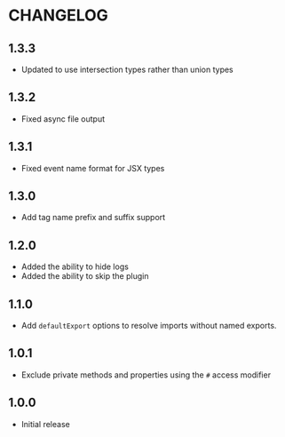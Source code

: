 # CHANGELOG

## 1.3.3

- Updated to use intersection types rather than union types

## 1.3.2

- Fixed async file output

## 1.3.1

- Fixed event name format for JSX types

## 1.3.0

- Add tag name prefix and suffix support

## 1.2.0

- Added the ability to hide logs
- Added the ability to skip the plugin

## 1.1.0

- Add `defaultExport` options to resolve imports without named exports.

## 1.0.1

- Exclude private methods and properties using the `#` access modifier

## 1.0.0

- Initial release
